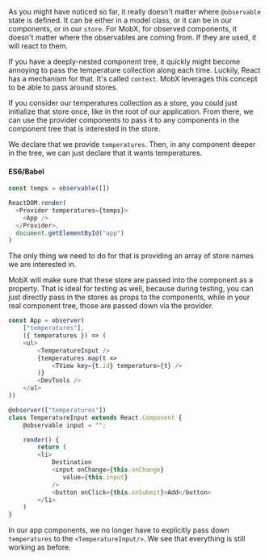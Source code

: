 As you might have noticed so far, it really doesn't matter where `@observable` state is defined. It can be either in a model class, or it can be in our components, or in our `store`. For MobX, for observed components, it doesn't matter where the observables are coming from. If they are used, it will react to them.

If you have a deeply-nested component tree, it quickly might become annoying to pass the temperature collection along each time. Luckily, React has a mechanism for that. It's called `context`. MobX leverages this concept to be able to pass around stores.

If you consider our temperatures collection as a store, you could just initialize that store once, like in the root of our application. From there, we can use the provider components to pass it to any components in the component tree that is interested in the store. 

We declare that we provide `temperatures`. Then, in any component deeper in the tree, we can just declare that it wants temperatures. 

#### ES6/Babel
```javascript
const temps = observable([])

ReactDOM.render(
  <Provider temperatures={temps}>
    <App />
  </Provider>,
  document.getElementById("app")
)
```

The only thing we need to do for that is providing an array of store names we are interested in.

MobX will make sure that these store are passed into the component as a property. That is ideal for testing as well, because during testing, you can just directly pass in the stores as props to the components, while in your real component tree, those are passed down via the provider.

```javascript
const App = observer(
    ["temperatures"],
    ({ temperatures }) => (
    <ul>
        <TemperatureInput />
        {temperatures.map(t =>
            <TView key={t.id} temperature={t} />
        )}
        <DevTools />
    </ul>
))

@observer(["temperatures"])
class TemperatureInput extends React.Component {
    @observable input = "";

    render() {
        return (
        <li>
            Destination
            <input onChange={this.onChange}
               value={this.input}
            />
            <button onClick={this.onSubmit}>Add</button>
        </li>
    )
}
```

In our app components, we no longer have to explicitly pass down `temperatures` to the `<TemperatureInput/>`. We see that everything is still working as before.